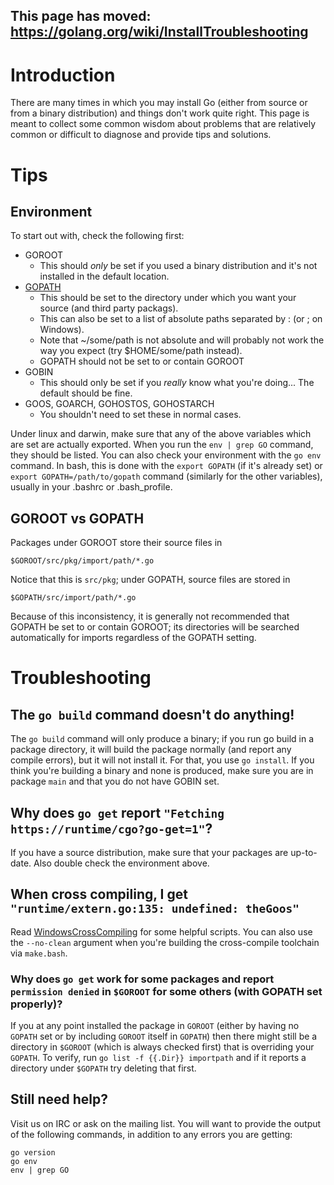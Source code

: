 ## This page has moved: https://golang.org/wiki/InstallTroubleshooting ##



# Introduction #

There are many times in which you may install Go (either from source or from a binary distribution) and things don't work quite right.  This page is meant to collect some common wisdom about problems that are relatively common or difficult to diagnose and provide tips and solutions.

# Tips #
## Environment ##

To start out with, check the following first:
  * GOROOT
    * This should _only_ be set if you used a binary distribution and it's not installed in the default location.
  * [GOPATH](http://golang.org/cmd/go#GOPATH_environment_variable)
    * This should be set to the directory under which you want your source (and third party packags).
    * This can also be set to a list of absolute paths separated by : (or ; on Windows).
    * Note that ~/some/path is not absolute and will probably not work the way you expect (try $HOME/some/path instead).
    * GOPATH should not be set to or contain GOROOT
  * GOBIN
    * This should only be set if you _really_ know what you're doing... The default should be fine.
  * GOOS, GOARCH, GOHOSTOS, GOHOSTARCH
    * You shouldn't need to set these in normal cases.

Under linux and darwin, make sure that any of the above variables which are set are actually exported.  When you run the `env | grep GO` command, they should be listed.  You can also check your environment with the `go env` command.  In bash, this is done with the `export GOPATH` (if it's already set) or `export GOPATH=/path/to/gopath` command (similarly for the other variables), usually in your .bashrc or .bash\_profile.

## GOROOT vs GOPATH ##
Packages under GOROOT store their source files in

`$GOROOT/src/pkg/import/path/*.go`

Notice that this is `src/pkg`; under GOPATH, source files are stored in

`$GOPATH/src/import/path/*.go`

Because of this inconsistency, it is generally not recommended that GOPATH be set to or contain GOROOT; its directories will be searched automatically for imports regardless of the GOPATH setting.

# Troubleshooting #
## The `go build` command doesn't do anything! ##
The `go build` command will only produce a binary; if you run go build in a package directory, it will build the package normally (and report any compile errors), but it will not install it.  For that, you use `go install`.  If you think you're building a binary and none is produced, make sure you are in package `main` and that you do not have GOBIN set.

## Why does `go get` report `"Fetching https://runtime/cgo?go-get=1"`? ##
If you have a source distribution, make sure that your packages are up-to-date.  Also double check the environment above.

## When cross compiling, I get `"runtime/extern.go:135: undefined: theGoos"` ##
Read [WindowsCrossCompiling](WindowsCrossCompiling.md) for some helpful scripts.  You can also use the `--no-clean` argument when you're building the cross-compile toolchain via `make.bash`.

### Why does `go get` work for some packages and report `permission denied` in `$GOROOT` for some others (with GOPATH set properly)? ###
If you at any point installed the package in `GOROOT` (either by having no `GOPATH` set or by including `GOROOT` itself in `GOPATH`) then there might still be a directory in `$GOROOT` (which is always checked first) that is overriding your `GOPATH`.  To verify, run `go list -f {{.Dir}} importpath` and if it reports a directory under `$GOPATH` try deleting that first.

## Still need help? ##
Visit us on IRC or ask on the mailing list.  You will want to provide the output of the following commands, in addition to any errors you are getting:
```
go version
go env
env | grep GO
```
